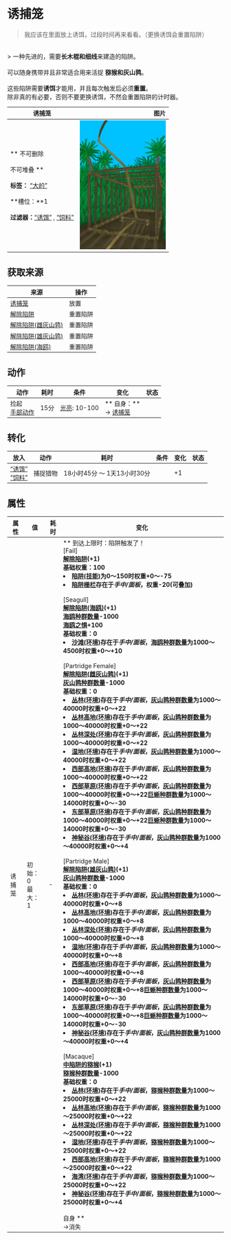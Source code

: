 # 诱捕笼  
> 我应该在里面放上诱饵，过段时间再来看看。（更换诱饵会重置陷阱）  
<br>  
> 一种先进的，需要<b>长木棍和细线</b>来建造的陷阱。<br><br>可以随身携带并且非常适合用来活捉 <b>猕猴和灰山鹑</b>。<br><br>这些陷阱需要<b>诱饵</b>才能用，并且每次触发后必须<b>重置</b>。<br>除非真的有必要，否则不要更换诱饵，不然会重置陷阱的计时器。  
  
  诱捕笼  |   图片   
 ----  |  ----:   
 ** 不可删除 **<br><br>** 不可堆叠 **<br><br>**标签：**	[“大的”](tag_Large.md)<br><br>**槽位：**1<br><br>**过滤器：**[“诱饵”](tag_Bait.md) , [“饲料”](tag_Feed.md)  |  <img decoding="async" src="Sprite/CagePlacedTrap.png" href="a.md" style="max-width:300px;max-height:300px;">   
  
## 获取来源  
来源  |  操作  
----  |  ----  
[诱捕笼](CageTrap.md)  |  放置  
[解除陷阱](CageTrapPlacedTriggered.md)  |  重置陷阱  
[解除陷阱(雌灰山鹑)](CageTrapPlacedTriggeredPartridgeFemale.md)  |  重置陷阱  
[解除陷阱(雄灰山鹑)](CageTrapPlacedTriggeredPartridgeMale.md)  |  重置陷阱  
[解除陷阱(海鸥)](CageTrapPlacedTriggeredSeagull.md)  |  重置陷阱  
## 动作  
动作  |  耗时  |  条件  |  变化  |  状态  
----  |  ----  |  ----  |  ----  |  ----  
捡起<br>[手部动作](HandAction.md)  |  15分  |  [光亮](Light.md): 10-100  |  ** 自身：**<br>→ [诱捕笼](CageTrap.md)  |    
## 转化  
放入  |  动作  |  耗时  |  条件  |  变化  |  状态  
----  |  ----  |  ----  |  ----  |  ----  |  ----  
[“诱饵”](tag_Bait.md)<br>[“饲料”](tag_Feed.md)  |  捕捉猎物  |  18小时45分 ～ 1天13小时30分  |    |    +1  |    
## 属性   
属性  |  值  |  耗时  |  变化  
----  |  ----  |  ----  |  ----  
诱捕笼  |  初始：0<br>最大：1  |  -  |  ** 到达上限时：陷阱触发了！ **<br>** [Fail] **<br>  [解除陷阱](CageTrapPlacedTriggered.md)(+1)<br>基础权重：100<li>[陷阱(技能)](Skill_Trapping.md)为0～150时权重+0～-75</li><li>[陷阱栅栏](Imp_TrappingFences.md)存在于*手中/面板*，权重-20(可叠加)</li><br>** [Seagull] **<br>  [解除陷阱(海鸥)](CageTrapPlacedTriggeredSeagull.md)(+1)<br>[海鸥种群数量](Pop_Seagull.md)-1000<br>[海鸥之惧](SeagullFear.md)+100<br>基础权重：0<li>[沙滩(环境)](Env_Beach.md)存在于*手中/面板*，[海鸥种群数量](Pop_Seagull.md)为1000～4500时权重+0～+10</li><br>** [Partridge Female] **<br>  [解除陷阱(雌灰山鹑)](CageTrapPlacedTriggeredPartridgeFemale.md)(+1)<br>[灰山鹑种群数量](Pop_Partridge.md)-1000<br>基础权重：0<li>[丛林(环境)](Env_Jungle.md)存在于*手中/面板*，[灰山鹑种群数量](Pop_Partridge.md)为1000～40000时权重+0～+22</li><li>[丛林高地(环境)](Env_JungleHighlands.md)存在于*手中/面板*，[灰山鹑种群数量](Pop_Partridge.md)为1000～40000时权重+0～+22</li><li>[丛林深处(环境)](Env_DeepJungle.md)存在于*手中/面板*，[灰山鹑种群数量](Pop_Partridge.md)为1000～40000时权重+0～+22</li><li>[湿地(环境)](Env_Wetlands.md)存在于*手中/面板*，[灰山鹑种群数量](Pop_Partridge.md)为1000～40000时权重+0～+22</li><li>[西部高地(环境)](Env_HighlandsWestern.md)存在于*手中/面板*，[灰山鹑种群数量](Pop_Partridge.md)为1000～40000时权重+0～+22</li><li>[西部草原(环境)](Env_GrasslandsW.md)存在于*手中/面板*，[灰山鹑种群数量](Pop_Partridge.md)为1000～40000时权重+0～+22[巨蜥种群数量](Pop_Monitor.md)为1000～14000时权重+0～-30</li><li>[东部草原(环境)](Env_GrasslandsE.md)存在于*手中/面板*，[灰山鹑种群数量](Pop_Partridge.md)为1000～40000时权重+0～+22[巨蜥种群数量](Pop_Monitor.md)为1000～14000时权重+0～-30</li><li>[神秘谷(环境)](Env_SecretValley.md)存在于*手中/面板*，[灰山鹑种群数量](Pop_Partridge.md)为1000～40000时权重+0～+4</li><br>** [Partridge Male] **<br>  [解除陷阱(雄灰山鹑)](CageTrapPlacedTriggeredPartridgeMale.md)(+1)<br>[灰山鹑种群数量](Pop_Partridge.md)-1000<br>基础权重：0<li>[丛林(环境)](Env_Jungle.md)存在于*手中/面板*，[灰山鹑种群数量](Pop_Partridge.md)为1000～40000时权重+0～+8</li><li>[丛林高地(环境)](Env_JungleHighlands.md)存在于*手中/面板*，[灰山鹑种群数量](Pop_Partridge.md)为1000～40000时权重+0～+8</li><li>[丛林深处(环境)](Env_DeepJungle.md)存在于*手中/面板*，[灰山鹑种群数量](Pop_Partridge.md)为1000～40000时权重+0～+8</li><li>[湿地(环境)](Env_Wetlands.md)存在于*手中/面板*，[灰山鹑种群数量](Pop_Partridge.md)为1000～40000时权重+0～+8</li><li>[西部高地(环境)](Env_HighlandsWestern.md)存在于*手中/面板*，[灰山鹑种群数量](Pop_Partridge.md)为1000～40000时权重+0～+8</li><li>[西部草原(环境)](Env_GrasslandsW.md)存在于*手中/面板*，[灰山鹑种群数量](Pop_Partridge.md)为1000～40000时权重+0～+8[巨蜥种群数量](Pop_Monitor.md)为1000～14000时权重+0～-30</li><li>[东部草原(环境)](Env_GrasslandsE.md)存在于*手中/面板*，[灰山鹑种群数量](Pop_Partridge.md)为1000～40000时权重+0～+8[巨蜥种群数量](Pop_Monitor.md)为1000～14000时权重+0～-30</li><li>[神秘谷(环境)](Env_SecretValley.md)存在于*手中/面板*，[灰山鹑种群数量](Pop_Partridge.md)为1000～40000时权重+0～+4</li><br>** [Macaque] **<br>  [中陷阱的猕猴](CageTrapMacaque.md)(+1)<br>[猕猴种群数量](Pop_Macaque.md)-1000<br>基础权重：0<li>[丛林(环境)](Env_Jungle.md)存在于*手中/面板*，[猕猴种群数量](Pop_Macaque.md)为1000～25000时权重+0～+22</li><li>[丛林高地(环境)](Env_JungleHighlands.md)存在于*手中/面板*，[猕猴种群数量](Pop_Macaque.md)为1000～25000时权重+0～+22</li><li>[丛林深处(环境)](Env_DeepJungle.md)存在于*手中/面板*，[猕猴种群数量](Pop_Macaque.md)为1000～25000时权重+0～+22</li><li>[湿地(环境)](Env_Wetlands.md)存在于*手中/面板*，[猕猴种群数量](Pop_Macaque.md)为1000～25000时权重+0～+22</li><li>[西部高地(环境)](Env_HighlandsWestern.md)存在于*手中/面板*，[猕猴种群数量](Pop_Macaque.md)为1000～25000时权重+0～+22</li><li>[海湾(环境)](Env_Bay.md)存在于*手中/面板*，[猕猴种群数量](Pop_Macaque.md)为1000～25000时权重+0～+22</li><li>[神秘谷(环境)](Env_SecretValley.md)存在于*手中/面板*，[猕猴种群数量](Pop_Macaque.md)为1000～25000时权重+0～+4</li><br>** 自身 **<br>→消失  


<script>document.title="诱捕笼 - 卡牌生存百科 Card Survival Wiki";</script>